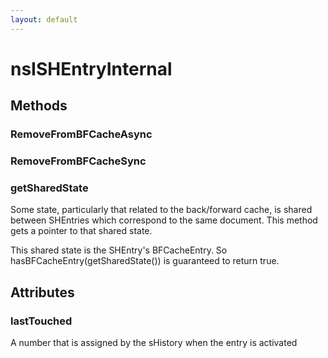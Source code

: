 ```yaml
---
layout: default
---
```


# nsISHEntryInternal #

## Methods ##

### RemoveFromBFCacheAsync ###

### RemoveFromBFCacheSync ###

### getSharedState ###

Some state, particularly that related to the back/forward cache, is
shared between SHEntries which correspond to the same document.  This
method gets a pointer to that shared state.

This shared state is the SHEntry's BFCacheEntry.  So
hasBFCacheEntry(getSharedState()) is guaranteed to return true.


## Attributes ##

### lastTouched ###

A number that is assigned by the sHistory when the entry is activated

